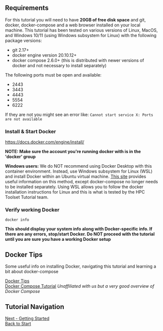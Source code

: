 ## Requirements

For this tutorial you will need to have **20GB of free disk space** and git, docker, docker-compose and a web browser installed on your local machine.  This tutorial has been tested on various versions of Linux, MacOS, and Windows 10/11 (using Windows subsystem for Linux) with the following package versions:

- git 2.17+ 
- docker engine version 20.10.12+
- docker compose 2.6.0+ (this is distributed with newer versions of docker and not necessary to install separately)  

The following ports must be open and available:

- 2443
- 3443
- 4443
- 5554
- 6222

If they are not you might see an error like:
`Cannot start service X: Ports are not available`

### Install & Start Docker

https://docs.docker.com/engine/install/

**NOTE: Make sure the account you're running docker with is in the 'docker' group**

**Windows users:** We do NOT recommend using Docker Desktop with this container environment.  Instead, use Windows subsystem for Linux (WSL) and install Docker within an Ubuntu virtual machine.  [This site](https://nickjanetakis.com/blog/install-docker-in-wsl-2-without-docker-desktop) provides useful information on this method, except docker-compose no longer needs to be installed separately.  Using WSL allows you to follow the docker installation instructions for Linux and this is what is tested by the HPC Toolset Tutorial team.  

### Verify working Docker

```
docker info
```

**This should display your system info along with Docker-specific info.  If there are any errors, stop/start Docker.  Do NOT proceed with the tutorial until you are sure you have a working Docker setup**


## Docker Tips

Some useful info on installing Docker, navigating this tutorial and learning a bit about docker-compose

[Docker Tips](docker_tips.md)  
[Docker Compose Tutorial](https://youtu.be/DX1T-PKHKhg) *Unaffiliated with us but a very good overview of Docker Compose*


## Tutorial Navigation

[Next - Getting Started](getting_started.md)  
[Back to Start](../README.md)
